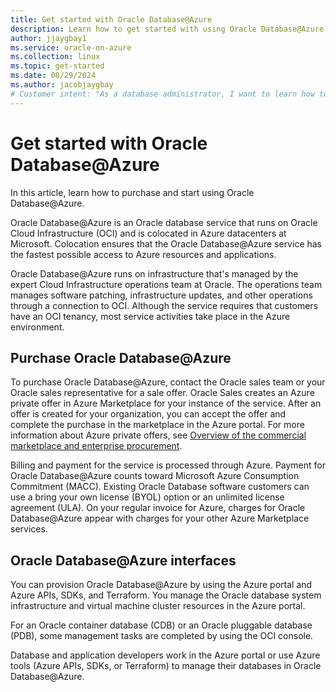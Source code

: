 ```yaml
---
title: Get started with Oracle Database@Azure
description: Learn how to get started with using Oracle Database@Azure.
author: jjaygbay1
ms.service: oracle-on-azure
ms.collection: linux
ms.topic: get-started
ms.date: 08/29/2024
ms.author: jacobjaygbay
# Customer intent: "As a database administrator, I want to learn how to purchase and set up Oracle Database@Azure, so that I can optimize the management of my databases in a fast and integrated cloud environment."
---
```


# Get started with Oracle Database@Azure

In this article, learn how to purchase and start using Oracle Database@Azure.

Oracle Database@Azure is an Oracle database service that runs on Oracle Cloud Infrastructure (OCI) and is colocated in Azure datacenters at Microsoft. Colocation ensures that the Oracle Database@Azure service has the fastest possible access to Azure resources and applications.

Oracle Database@Azure runs on infrastructure that's managed by the expert Cloud Infrastructure operations team at Oracle. The operations team manages software patching, infrastructure updates, and other operations through a connection to OCI. Although the service requires that customers have an OCI tenancy, most service activities take place in the Azure environment.

## Purchase Oracle Database@Azure

To purchase Oracle Database@Azure, contact the Oracle sales team or your Oracle sales representative for a sale offer. Oracle Sales creates an Azure private offer in Azure Marketplace for your instance of the service. After an offer is created for your organization, you can accept the offer and complete the purchase in the marketplace in the Azure portal. For more information about Azure private offers, see [Overview of the commercial marketplace and enterprise procurement](/marketplace/what-is-commercial-marketplace).

Billing and payment for the service is processed through Azure. Payment for Oracle Database@Azure counts toward Microsoft Azure Consumption Commitment (MACC). Existing Oracle Database software customers can use a bring your own license (BYOL) option or an unlimited license agreement (ULA). On your regular invoice for Azure, charges for Oracle Database@Azure appear with charges for your other Azure Marketplace services.

## Oracle Database@Azure interfaces

You can provision Oracle Database@Azure by using the Azure portal and Azure APIs, SDKs, and Terraform. You manage the Oracle database system infrastructure and virtual machine cluster resources in the Azure portal.

For an Oracle container database (CDB) or an Oracle pluggable database (PDB), some management tasks are completed by using the OCI console.

Database and application developers work in the Azure portal or use Azure tools (Azure APIs, SDKs, or Terraform) to manage their databases in Oracle Database@Azure.
